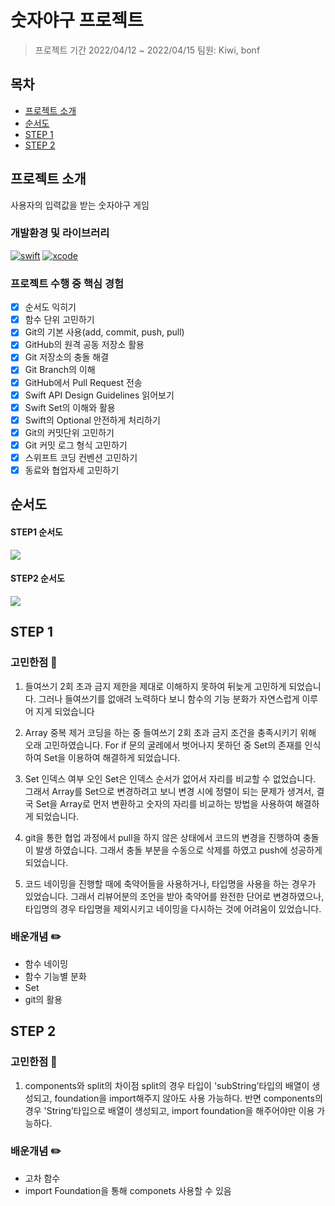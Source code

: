 # 숫자야구 프로젝트
> 프로젝트 기간 2022/04/12 ~ 2022/04/15
> 팀원: Kiwi, bonf 

## 목차
- [프로젝트 소개](#프로젝트-소개)
- [순서도](#순서도)
- [STEP 1](#STEP-1)
- [STEP 2](#STEP-2)

## 프로젝트 소개
사용자의 입력값을 받는 숫자야구 게임

### 개발환경 및 라이브러리
[![swift](https://img.shields.io/badge/swift-5.6-orange)]()
[![xcode](https://img.shields.io/badge/Xcode-13.3-blue)]()


### 프로젝트 수행 중 핵심 경험
- [x]  순서도 익히기
- [x]  함수 단위 고민하기
- [x]  Git의 기본 사용(add, commit, push, pull)
- [x]  GitHub의 원격 공동 저장소 활용
- [x]  Git 저장소의 충돌 해결
- [x]  Git Branch의 이해
- [x]  GitHub에서 Pull Request 전송
- [x]  Swift API Design Guidelines 읽어보기
- [x]  Swift Set의 이해와 활용
- [x]  Swift의 Optional 안전하게 처리하기
- [x]  Git의 커밋단위 고민하기
- [x]  Git 커밋 로그 형식 고민하기
- [x]  스위프트 코딩 컨벤션 고민하기
- [x]  동료와 협업자세 고민하기

## 순서도
#### STEP1 순서도

![](https://i.imgur.com/BYbGlyR.png)

#### STEP2 순서도

![](https://i.imgur.com/Fd4pPRJ.png)

## STEP 1

### 고민한점 🤔
1. 들여쓰기 2회 초과 금지 제한을 제대로 이해하지 못하여 뒤늦게 고민하게 되었습니다. 그러나 들여쓰기를 없애려 노력하다 보니 함수의 기능 분화가 자연스럽게 이루어 지게 되었습니다

2. Array 중복 제거 코딩을 하는 중 들여쓰기 2회 초과 금지 조건을 충족시키기 위해 오래 고민하였습니다. For if 문의 굴레에서 벗어나지 못하던 중 Set의 존재를 인식하여 Set을 이용하여 해결하게 되었습니다.

3. Set 인덱스 여부 오인
Set은 인덱스 순서가 없어서 자리를 비교할 수 없었습니다. 그래서 Array를 Set으로 변경하려고 보니 변경 시에 정렬이 되는 문제가 생겨서, 결국 Set을 Array로 먼저 변환하고 숫자의 자리를 비교하는 방법을 사용하여 해결하게 되었습니다.

4. git을 통한 협업 과정에서 pull을 하지 않은 상태에서 코드의 변경을 진행하여 충돌이 발생 하였습니다.
그래서 충돌 부분을 수동으로 삭제를 하였고 push에 성공하게 되었습니다.

5. 코드 네이밍을 진행할 때에 축약어들을 사용하거나, 타입명을 사용을 하는 경우가 있었습니다. 그래서 리뷰어분의 조언을 받아 축약어를 완전한 단어로 변경하였으나, 타입명의 경우 타입명을 제외시키고 네이밍을 다시하는 것에 어려움이 있었습니다.

### 배운개념 ✏️

- 함수 네이밍
- 함수 기능별 분화
- Set
- git의 활용


## STEP 2

### 고민한점 🤔

1. components와 split의 차이점
split의 경우 타입이 'subString’타입의 배열이 생성되고, foundation을 import해주지 않아도 사용 가능하다. 반면 components의 경우 'String’타입으로 배열이 생성되고, import foundation을 해주어야만 이용 가능하다.

### 배운개념 ✏️

- 고차 함수
- import Foundation을 통해 componets 사용할 수 있음
